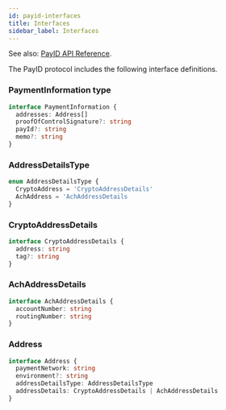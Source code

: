 ```yaml
---
id: payid-interfaces
title: Interfaces
sidebar_label: Interfaces
---
```


See also: [PayID API Reference](https://api.payid.org).

The PayID protocol includes the following interface definitions.

### PaymentInformation type

```ts
interface PaymentInformation {
  addresses: Address[]
  proofOfControlSignature?: string
  payId?: string
  memo?: string
}
```

### AddressDetailsType

```ts
enum AddressDetailsType {
  CryptoAddress = 'CryptoAddressDetails'
  AchAddress = 'AchAddressDetails
}
```

### CryptoAddressDetails

```ts
interface CryptoAddressDetails {
  address: string
  tag?: string
}
```

### AchAddressDetails

```ts
interface AchAddressDetails {
  accountNumber: string
  routingNumber: string
}
```

### Address

```ts
interface Address {
  paymentNetwork: string
  environment?: string
  addressDetailsType: AddressDetailsType
  addressDetails: CryptoAddressDetails | AchAddressDetails
}
```
